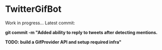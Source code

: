 # TwitterGifBot
Work in progress...
Latest commit: 

**git commit -m "Added ability to reply to tweets after detecting mentions.**

**TODO: build a GifProvider API and setup required infra"**
